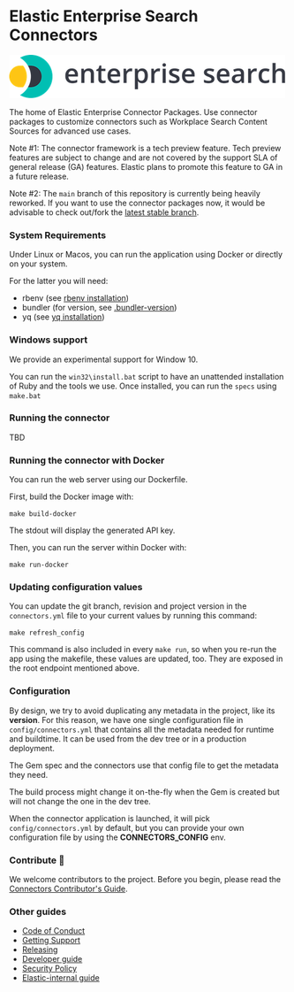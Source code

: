 # Elastic Enterprise Search Connectors 

![logo](logo-enterprise-search.png)

The home of Elastic Enterprise Connector Packages. Use connector packages to
customize connectors such as Workplace Search Content Sources for advanced use
cases.

Note #1: The connector framework is a tech preview feature. Tech preview features
are subject to change and are not covered by the support SLA of general release
(GA) features. Elastic plans to promote this feature to GA in a future release.

Note #2: The `main` branch of this repository is currently being heavily reworked. If you want to use the
connector packages now, it would be advisable to check out/fork the [latest stable branch](https://github.com/elastic/connectors/tree/8.3).

### System Requirements

Under Linux or Macos, you can run the application using Docker or directly on your system.

For the latter you will need:
- rbenv (see [rbenv installation](https://github.com/rbenv/rbenv#installation))
- bundler (for version, see [.bundler-version](./.bundler-version))
- yq (see [yq installation](https://github.com/mikefarah/yq#install))

### Windows support

We provide an experimental support for Window 10.

You can run the `win32\install.bat` script to have an unattended installation of Ruby
and the tools we use. Once installed, you can run the `specs` using `make.bat`

### Running the connector

TBD

### Running the connector with Docker

You can run the web server using our Dockerfile.

First, build the Docker image with:
```shell
make build-docker
```

The stdout will display the generated API key.

Then, you can run the server within Docker with:
```shell
make run-docker
```

### Updating configuration values

You can update the git branch, revision and project version in the `connectors.yml` file to your current values by
running this command:

```
make refresh_config
```

This command is also included in every `make run`, so when you re-run the app using the makefile, these values are updated, too.
They are exposed in the root endpoint mentioned above. 

### Configuration

By design, we try to avoid duplicating any metadata in the project, like its
**version**. For this reason, we have one single configuration file in
`config/connectors.yml` that contains all the metadata needed for runtime and
buildtime. It can be used from the dev tree or in a production deployment.

The Gem spec and the connectors use that config file to get
the metadata they need.

The build process might change it on-the-fly when the Gem is created but will
not change the one in the dev tree.

When the connector application is launched, it will pick `config/connectors.yml` by default, 
but you can provide your own configuration file by using the **CONNECTORS_CONFIG** env.

### Contribute 🚀
We welcome contributors to the project. Before you begin, please read the [Connectors Contributor's Guide](./docs/CONTRIBUTING.md).

### Other guides

- [Code of Conduct](https://www.elastic.co/community/codeofconduct)
- [Getting Support](./docs/SUPPORT.md)
- [Releasing](./docs/RELEASING.md)
- [Developer guide](./docs/DEVELOPING.md)
- [Security Policy](./docs/SECURITY.md)
- [Elastic-internal guide](./docs/INTERNAL.md)
